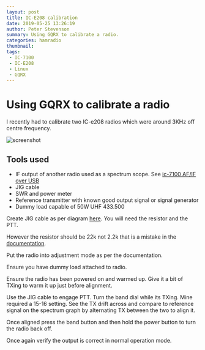 ```yaml
---
layout: post
title: IC-E208 calibration
date: 2019-05-25 13:26:19
author: Peter Stevenson
summary: Using GQRX to calibrate a radio.
categories: hamradio
thumbnail:
tags:
 - IC-7100
 - IC-E208
 - Linux
 - GQRX
---
```


# Using GQRX to calibrate a radio

I recently had to calibrate two IC-e208 radios which were around 3KHz off centre frequency.

![screenshot](/blog/assets/2019-05-25/ic-e208-calibration-screenshot.png)

## Tools used

* IF output of another radio used as a spectrum scope. See [ic-7100 AF/IF over USB](https://2e0pgs.github.io/ham-radio/ic-7100.html)
* JIG cable
* SWR and power meter
* Reference transmitter with known good output signal or signal generator
* Dummy load capable of 50W UHF 433.500

Create JIG cable as per diagram [here](http://www.radiomanual.info/schemi/ICOM_VU/IC-208H_serv.pdf). You will need the resistor and the PTT.

However the resistor should be 22k not 2.2k that is a mistake in the [documentation](http://forums.radioreference.com/threads/ic-208h-adjustment-mode-test-jig.153393/).

Put the radio into adjustment mode as per the documentation.

Ensure you have dummy load attached to radio.

Ensure the radio has been powered on and warmed up. Give it a bit of TXing to warm it up just before alignment.

Use the JIG cable to engage PTT. Turn the band dial while its TXing. Mine required a 15-16 setting. See the TX drift across and compare to reference signal on the spectrum graph by alternating TX between the two to align it.

Once aligned press the band button and then hold the power button to turn the radio back off.

Once again verify the output is correct in normal operation mode.
